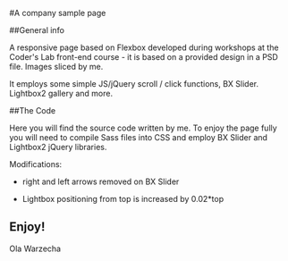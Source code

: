 #A company sample page

##General info 

A responsive page based on Flexbox developed during workshops at the Coder's Lab front-end course - it is based on a provided design in a PSD file. 
Images sliced by me. 

It employs some simple JS/jQuery scroll / click functions, BX Slider. Lightbox2 gallery and more.

##The Code

Here you will find the source code written by me. To enjoy the page fully you will need to compile Sass files into CSS and employ BX Slider and Lightbox2 jQuery libraries. 

Modifications:

* right and left arrows removed on BX Slider

* Lightbox positioning from top is increased by 0.02*top

Enjoy!
-- 
Ola Warzecha